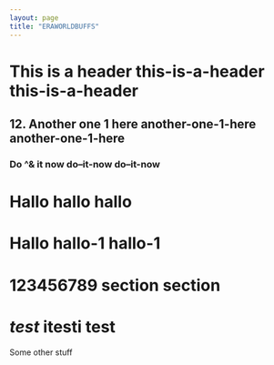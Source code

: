 ```yaml
---
layout: page
title: "ERAWORLDBUFFS"
---
```


# This is a header	this-is-a-header	this-is-a-header
## 12. Another one 1 here	another-one-1-here	another-one-1-here
### Do ^& it now	do–it-now	do–it-now
# Hallo	hallo	hallo
# Hallo	hallo-1	hallo-1
# 123456789	section	section
# <i>test</i>	itesti	test
Some other stuff
